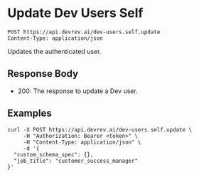 # Update Dev Users Self

```http
POST https://api.devrev.ai/dev-users.self.update
Content-Type: application/json
```

Updates the authenticated user.



## Response Body

- 200: The response to update a Dev user.

## Examples

```shell
curl -X POST https://api.devrev.ai/dev-users.self.update \
     -H "Authorization: Bearer <token>" \
     -H "Content-Type: application/json" \
     -d '{
  "custom_schema_spec": {},
  "job_title": "customer_success_manager"
}'
```